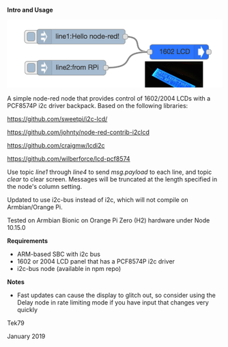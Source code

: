 **Intro and Usage**

![img here](img01.png)

A simple node-red node that provides control of 1602/2004 LCDs with a PCF8574P i2c driver backpack. Based on the following libraries:

https://github.com/sweetpi/i2c-lcd/

https://github.com/johnty/node-red-contrib-i2clcd

https://github.com/craigmw/lcdi2c

https://github.com/wilberforce/lcd-pcf8574

Use topic *line1* through *line4* to send *msg.payload* to each line, and topic *clear* to clear screen. Messages will be truncated at the length specified in the node's column setting.

Updated to use i2c-bus instead of i2c, which will not compile on Armbian/Orange Pi.

Tested on Armbian Bionic on Orange Pi Zero (H2) hardware under Node 10.15.0

**Requirements**

- ARM-based SBC with i2c bus
- 1602 or 2004 LCD panel that has a PCF8574P i2c driver
- i2c-bus node (available in npm repo)

**Notes**

- Fast updates can cause the display to glitch out, so consider using the Delay node in rate limiting mode if you have input that changes very quickly

Tek79

January 2019

